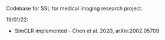 Codebase for SSL for medical imaging research project. 

19/01/22:
- SimCLR implemented - Chen et al. 2020, arXiv:2002.05709
